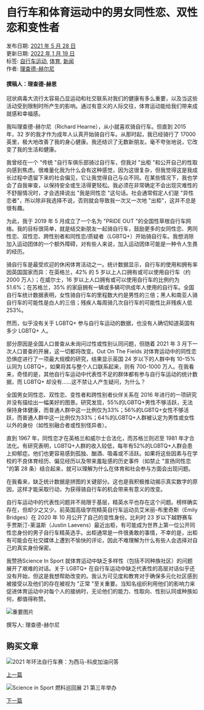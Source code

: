# 自行车和体育运动中的男女同性恋、双性恋和变性者

发布日期: [2021 年 5 月 28 日](https://www.scienceinsport.com/sports-nutrition/zh/lgbtq-people-in-cycling-and-sport/)  
更新日期: [2022 年 1 月 19 日](https://www.scienceinsport.com/sports-nutrition/zh/lgbtq-people-in-cycling-and-sport/)  
标签: [自行车运动](https://www.scienceinsport.com/sports-nutrition/zh/category/sport/cycling/), [体育](https://www.scienceinsport.com/sports-nutrition/zh/category/sport/), [新闻](https://www.scienceinsport.com/sports-nutrition/zh/category/news/)  
作者: [理查德-赫尔尼](https://www.scienceinsport.com/sports-nutrition/zh/author/richardhearne/)

#### 撰稿人：理查德-赫恩

冠状病毒大流行太容易凸显运动和社交联系对我们的健康有多么重要，以及当这些活动受到限制时所产生的影响。通过有意义的人际交往，体育运动能给我们带来成就感和幸福感。

我叫理查德-赫尔尼（Richard Hearne），从小就喜欢骑自行车。但直到 2015 年，32 岁的我才作为成年人认真开始骑自行车。从那时起，我已经骑行了 17000 英里，极大地改善了我的身心健康。我还结识了无数新朋友。毫不夸张地说，它改变了我的生活和健康。

我曾经在一个 "传统 "自行车俱乐部骑过自行车，但我对 "出柜 "和公开自己的性取向感到焦虑。很难量化我为什么会有这种感觉，因为这很复杂，但我觉得这是我成长过程中遗留下来的社会偏见，它让我觉得自己与众不同。在某些情况下，我也学会了自我审查，以保持安全或生活得更轻松。我必须在非常确定不会出现灾难性的不舒服情况时，才会选择说出 "我是同性恋 "这句话。社会通常假定人们是 "异性恋者"，所以除非我选择不说，否则就会导致我一次又一次地 "出柜"，这并不总是很有趣。

为此，我于 2019 年 5 月成立了一个名为 "PRiDE OUT "的全国性草根自行车网络。我的目标很简单，就是结交新朋友一起骑自行车，鼓励更多的女同性恋、男同性恋、双性恋、跨性别者和同性恋/质疑者（LGBTQ+）开始骑自行车。我想消除加入运动团体的一个额外障碍，对有些人来说，加入运动团体可能是一种令人生畏的经历。

骑自行车是最受欢迎的休闲体育活动之一。统计数据显示，自行车的使用和拥有率因英国国家而异：在英格兰，42% 的 5 岁以上人口拥有或可以使用自行车（约 2000 万人）；在威尔士，16 岁以上人口拥有或可以使用自行车的比例约为 51.6%；在苏格兰，35% 的家庭拥有一辆或多辆可供成年人使用的自行车。全国自行车统计数据表明，女性骑自行车的里程数大约是男性的三倍；黑人和南亚人骑自行车的可能性是白人的三倍；残疾人每周骑几次自行车的可能性比非残疾人低 253%。

然而，似乎没有关于 LGBTQ+ 参与自行车运动的数据，也没有人确切知道英国有多少 LGBTQ+ 人。

部分原因是全国人口普查从未询问过性或性别认同问题，但随着 2021 年 3 月下一次人口普查的开展，这一切都将改变。Out On The Fields 对体育运动中的同性恋恐惧症进行了一项最大规模的研究，结果显示英国 24 岁以下的人群中有 10-15% 认同为 LGBTQ+，如果将其与整个人口联系起来，则有 700-1000 万人。在我看来，奇怪的是，其他自行车运动中代表性不足的群体都有参与自行车运动的统计数据，而 LGBTQ+ 却没有......这不禁让人产生疑问，为什么？

全国男女同性恋、双性恋、变性者和跨性别者伙伴关系在 2016 年进行的一项研究并没有描绘出一幅美好的图景。研究发现，55%的LGBTQ+男性不够活跃，无法保持身体健康，而普通人群中这一比例仅为33%；56%的LGBTQ+女性不够活跃，而普通人群中这一比例仅为33%；64%的LGBTQ+人群被认定为男性或女性以外的身份（如性别融合者或性别怪异者）。

直到 1967 年，同性恋才在英格兰和威尔士合法化，而苏格兰则迟至 1981 年才合法化。有研究表明，LGBTQ+人群的收入较低，每年有52%的LGBTQ+人群会患上抑郁症。他们也更容易感到孤独、酗酒、吸毒或不活跃。如果将这些因素与在学校的不良体育经历、偏见经历以及带来羞耻感的历史事件（如禁止 "宣扬同性恋 "的第 28 条）结合起来，就可以理解为什么在体育和社会参与方面会出现问题。

在我看来，缺乏统计数据是拼图的关键部分。这也是我积极推动揭示真实数字的原因，这样才能采取行动，为获得骑自行车的机会带来有意义的改变。

自行车运动中的代表性问题并不局限于基层，精英水平也存在这个问题。榜样确实存在，但却少之又少。前英国高级学院精英自行车运动员艾米丽-布里奇斯（Emily Bridges）在 2020 年 10 月公开了自己的变性身份。比利时 23 岁以下越野赛车手贾斯汀-莱温斯（Justin Laevens）最近出柜，有可能成为世界上第一位公开同性恋身份的男子自行车精英选手。出柜通常是一件很勇敢的事情，不幸的是，出柜有可能会在社交媒体上遭到不愉快的评论，因此不难理解为什么有些人会选择对自己的真实身份保密。

我赞扬Science In Sport 就体育运动中缺乏多样性（包括不同种族社区）的问题展开了艰难的对话。关于 LGBTQ+ 在自行车运动中缺乏代表性的高层对话似乎还没有开始，但这是我想帮助改变的。我认为可见度和教育对于确保多元化社区感到被接受以及他们的存在被视为 "正常 "至关重要。当知名组织利用他们的影响力来促进体育运动中对每个人的接纳时，无论他们的能力、性取向、性别认同或种族如何，都值得称赞。

![重要图片](https://www.scienceinsport.com/sports-nutrition/wp-content/uploads/sites/3/2022/01/GUest_blog_image_239x236_0000_CRH_10LR-150x150.jpg)

撰写人: 理查德-赫尔尼

## 购买文章

![2021 年环法自行车赛：为西马-科皮加油问答](https://www.scienceinsport.com/sports-nutrition/wp-content/uploads/sites/3/2021/05/GLBL-Mountain-QA-825x510-1-150x150.jpg)

[上一篇](https://www.scienceinsport.com/sports-nutrition/zh/giro-2021-fuelling-the-cima-coppi-qa/)

![Science in Sport 燃料巡回展 21 第三年举办](https://www.scienceinsport.com/sports-nutrition/wp-content/uploads/sites/3/2021/06/GLBL-Tour21-825x510-1-150x150.jpg)

[下一篇](https://www.scienceinsport.com/sports-nutrition/zh/science-in-sport-fuels-tour-21-for-third-year/)
<!-- tcd_original_link https://www.scienceinsport.com/sports-nutrition/zh/lgbtq-people-in-cycling-and-sport/ -->
